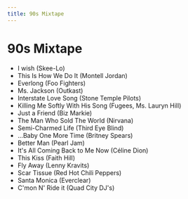 ```yaml
---
title: 90s Mixtape
---
```


<h1 id="90s-mixtape">90s Mixtape</h1>
<ul>
<li>I wish (Skee-Lo)</li>
<li>This Is How We Do It (Montell Jordan)</li>
<li>Everlong (Foo Fighters)</li>
<li>Ms. Jackson (Outkast)</li>
<li>Interstate Love Song (Stone Temple Pilots)</li>
<li>Killing Me Softly With His Song (Fugees, Ms. Lauryn Hill)</li>
<li>Just a Friend (Biz Markie)</li>
<li>The Man Who Sold The World (Nirvana)</li>
<li>Semi-Charmed Life (Third Eye Blind)</li>
<li>...Baby One More Time (Britney Spears)</li>
<li>Better Man (Pearl Jam)</li>
<li>It&#39;s All Coming Back to Me Now (Céline Dion)</li>
<li>This Kiss (Faith Hill)</li>
<li>Fly Away (Lenny Kravits)</li>
<li>Scar Tissue (Red Hot Chili Peppers)</li>
<li>Santa Monica (Everclear)</li>
<li>C&#39;mon N&#39; Ride it (Quad City DJ&#39;s)</li>
</ul>
